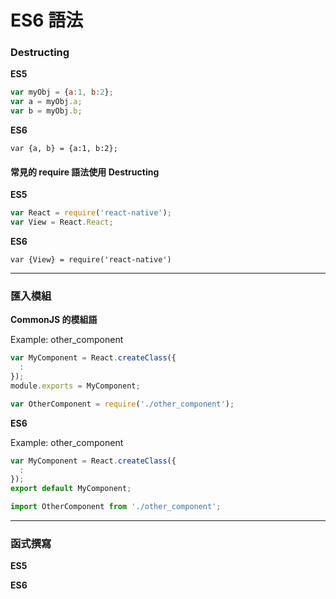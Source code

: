 # ES6 語法

### Destructing
**ES5**
```javascript
var myObj = {a:1, b:2};
var a = myObj.a;
var b = myObj.b;
```

**ES6**
```
var {a, b} = {a:1, b:2};
```

#### 常見的 require 語法使用 Destructing

**ES5**
```javascript
var React = require('react-native');
var View = React.React;
```

**ES6**
```
var {View} = require('react-native')
```

***
### 匯入模組


**CommonJS 的模組語**

Example: other_component
```javascript
var MyComponent = React.createClass({
  :
});
module.exports = MyComponent;
```

```javascript
var OtherComponent = require('./other_component');
```
**ES6**

Example: other_component
```javascript
var MyComponent = React.createClass({
  :
});
export default MyComponent;
```

```javascript
import OtherComponent from './other_component';
```

***
### 函式撰寫
**ES5**

**ES6**
